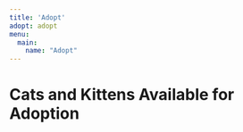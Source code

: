 ```yaml
---
title: 'Adopt'
adopt: adopt
menu:
  main:
    name: "Adopt"
---
```



# Cats and Kittens Available for Adoption

